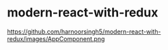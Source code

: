 # modern-react-with-redux

https://github.com/harnoorsingh5/modern-react-with-redux/images/AppComponent.png 